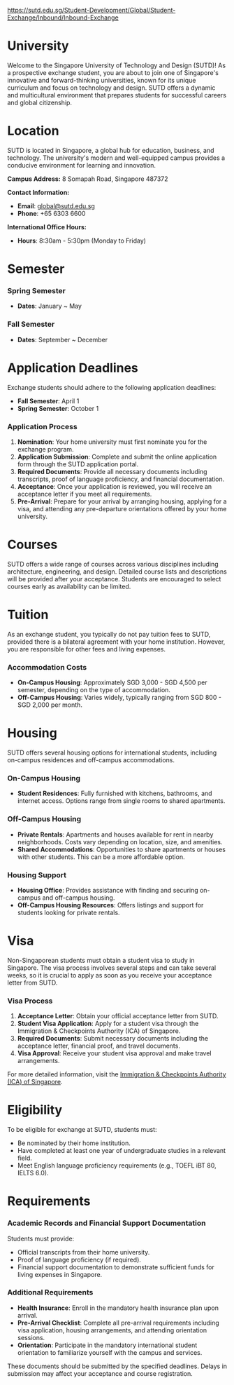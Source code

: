 https://sutd.edu.sg/Student-Development/Global/Student-Exchange/Inbound/Inbound-Exchange

# University

Welcome to the Singapore University of Technology and Design (SUTD)! As a prospective exchange student, you are about to join one of Singapore's innovative and forward-thinking universities, known for its unique curriculum and focus on technology and design. SUTD offers a dynamic and multicultural environment that prepares students for successful careers and global citizenship.


# Location

SUTD is located in Singapore, a global hub for education, business, and technology. The university's modern and well-equipped campus provides a conducive environment for learning and innovation.

**Campus Address:**
8 Somapah Road, Singapore 487372

**Contact Information:**
- **Email**: global@sutd.edu.sg
- **Phone**: +65 6303 6600

**International Office Hours:**
- **Hours**: 8:30am - 5:30pm (Monday to Friday)

# Semester

### Spring Semester

- **Dates**: January ~ May

### Fall Semester

- **Dates**: September ~ December

# Application Deadlines

Exchange students should adhere to the following application deadlines:

- **Fall Semester**: April 1
- **Spring Semester**: October 1

### Application Process

1. **Nomination**: Your home university must first nominate you for the exchange program.
2. **Application Submission**: Complete and submit the online application form through the SUTD application portal.
3. **Required Documents**: Provide all necessary documents including transcripts, proof of language proficiency, and financial documentation.
4. **Acceptance**: Once your application is reviewed, you will receive an acceptance letter if you meet all requirements.
5. **Pre-Arrival**: Prepare for your arrival by arranging housing, applying for a visa, and attending any pre-departure orientations offered by your home university.

# Courses

SUTD offers a wide range of courses across various disciplines including architecture, engineering, and design. Detailed course lists and descriptions will be provided after your acceptance. Students are encouraged to select courses early as availability can be limited.

# Tuition

As an exchange student, you typically do not pay tuition fees to SUTD, provided there is a bilateral agreement with your home institution. However, you are responsible for other fees and living expenses.

### Accommodation Costs

- **On-Campus Housing**: Approximately SGD 3,000 - SGD 4,500 per semester, depending on the type of accommodation.
- **Off-Campus Housing**: Varies widely, typically ranging from SGD 800 - SGD 2,000 per month.

# Housing

SUTD offers several housing options for international students, including on-campus residences and off-campus accommodations.

### On-Campus Housing

- **Student Residences**: Fully furnished with kitchens, bathrooms, and internet access. Options range from single rooms to shared apartments.

### Off-Campus Housing

- **Private Rentals**: Apartments and houses available for rent in nearby neighborhoods. Costs vary depending on location, size, and amenities.
- **Shared Accommodations**: Opportunities to share apartments or houses with other students. This can be a more affordable option.

### Housing Support

- **Housing Office**: Provides assistance with finding and securing on-campus and off-campus housing.
- **Off-Campus Housing Resources**: Offers listings and support for students looking for private rentals.

# Visa

Non-Singaporean students must obtain a student visa to study in Singapore. The visa process involves several steps and can take several weeks, so it is crucial to apply as soon as you receive your acceptance letter from SUTD.

### Visa Process

1. **Acceptance Letter**: Obtain your official acceptance letter from SUTD.
2. **Student Visa Application**: Apply for a student visa through the Immigration & Checkpoints Authority (ICA) of Singapore.
3. **Required Documents**: Submit necessary documents including the acceptance letter, financial proof, and travel documents.
4. **Visa Approval**: Receive your student visa approval and make travel arrangements.

For more detailed information, visit the [Immigration & Checkpoints Authority (ICA) of Singapore](https://www.ica.gov.sg/).

# Eligibility

To be eligible for exchange at SUTD, students must:

- Be nominated by their home institution.
- Have completed at least one year of undergraduate studies in a relevant field.
- Meet English language proficiency requirements (e.g., TOEFL iBT 80, IELTS 6.0).

# Requirements

### Academic Records and Financial Support Documentation

Students must provide:

- Official transcripts from their home university.
- Proof of language proficiency (if required).
- Financial support documentation to demonstrate sufficient funds for living expenses in Singapore.

### Additional Requirements

- **Health Insurance**: Enroll in the mandatory health insurance plan upon arrival.
- **Pre-Arrival Checklist**: Complete all pre-arrival requirements including visa application, housing arrangements, and attending orientation sessions.
- **Orientation**: Participate in the mandatory international student orientation to familiarize yourself with the campus and services.

These documents should be submitted by the specified deadlines. Delays in submission may affect your acceptance and course registration.
